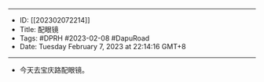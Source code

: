 - --
- ID: [[202302072214]]
- Title: 配眼镜
- Tags: #DPRH #2023-02-08 #DapuRoad
- Date: Tuesday February 7, 2023 at 22:14:16 GMT+8
- --
- 今天去宝庆路配眼镜。
